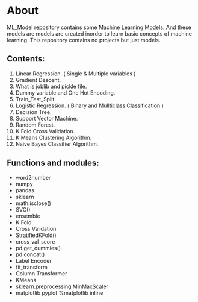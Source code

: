 # About
ML_Model repository contains some Machine Learning Models. And these models are models are created inorder to learn basic concepts of machine learning. This repository contains no projects but just models.

## Contents:
1) Linear Regression. ( Single & Multiple variables )
2) Gradient Descent.
3) What is joblib and pickle file.
4) Dummy variable and One Hot Encoding.
5) Train_Test_Split.
6) Logistic Regression. ( Binary and Mullticlass Classification )
7) Decision Tree.
8) Support Vector Machine.
9) Random Forest.
10) K Fold Cross Validation.
11) K Means Clustering Algorithm.
12) Naive Bayes Classifier Algorithm.

## Functions and modules:
- word2number
- numpy
- pandas
- sklearn
- math.isclose()
- SVC()
- ensemble
- K Fold
- Cross Validation
- StratifiedKFold()
- cross_val_score
- pd.get_dummies()
- pd.concat()
- Label Encoder
- fit_transform
- Column Transformer
- KMeans
- sklearn.preprocessing MinMaxScaler
- matplotlib pyplot
  %matplotlib inline
  
